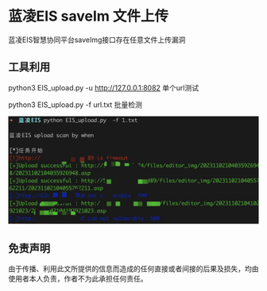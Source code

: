 # 蓝凌EIS saveIm 文件上传
蓝凌EIS智慧协同平台saveImg接口存在任意文件上传漏洞

## 工具利用

python3 EIS_upload.py -u http://127.0.0.1:8082 单个url测试

python3 EIS_upload.py -f url.txt 批量检测

![exp](./poc.jpg)


## 免责声明

由于传播、利用此文所提供的信息而造成的任何直接或者间接的后果及损失，均由使用者本人负责，作者不为此承担任何责任。
